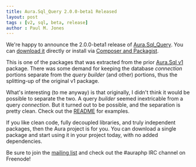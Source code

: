 ```yaml
---
title: Aura.Sql_Query 2.0.0-beta1 Released
layout: post
tags : [v2, sql, beta, release]
author : Paul M. Jones
---
```


We're happy to announce the 2.0.0-beta1 release of [Aura.Sql_Query][]. You can [download it](https://github.com/auraphp/Aura.Sql_Query/releases) directly or install via [Composer and Packagist](https://packagist.org/packages/aura/sql-query).

This is one of the packages that was extracted from the prior [Aura.Sql v1][] package. There was some demand for keeping the database *connection* portions separate from the *query builder* (and other) portions, thus the splitting-up of the original v1 package.

What's interesting (to me anyway) is that originally, I didn't think it would be possible to separate the two.  A query *builder* seemed inextricable from a query *connection*.  But it turned out to be possible, and the separation is pretty clean.  Check out the [README][Aura.Sql_Query] for examples.

If you like clean code, fully decoupled libraries, and truly independent packages, then the Aura project is for you. You can download a single package and start using it in your project today, with no added dependencies.

Be sure to join the [mailing list][] and check out the #auraphp IRC channel on Freenode!

[Aura.Sql v1]: https://github.com/auraphp/Aura.Sql/
[Aura.Sql_Query]: https://github.com/auraphp/Aura.Sql_Query/tree/develop-2
[mailing list]: http://groups.google.com/group/auraphp